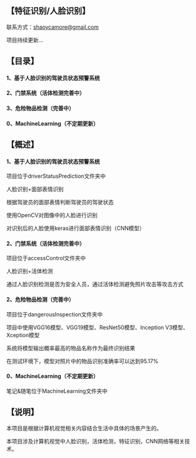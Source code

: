 ## 【特征识别/人脸识别】

联系方式：shaoycamore@gmail.com  

项目持续更新...

## 【目录】

#### 1、基于人脸识别的驾驶员状态预警系统

#### 2、门禁系统（活体检测完善中）

#### 3、危险物品检测（完善中）

#### 0、MachineLearning（不定期更新）

## 【概述】

#### 1、基于人脸识别的驾驶员状态预警系统

  项目位于driverStatusPrediction文件夹中

  人脸识别+面部表情识别

  根据驾驶员的面部表情判断驾驶员的驾驶状态

  使用OpenCV对图像中的人脸进行识别

  对识别后的人脸使用keras进行面部表情识别（CNN模型）
  
#### 2、门禁系统（活体检测完善中）

  项目位于accessControl文件夹中
  
  人脸识别+活体检测
  
  通过人脸识别检测是否为安全人员，通过活体检测避免照片攻击等攻击方式
  
#### 2、危险物品检测（完善中）

  项目位于dangerousInspection文件夹中
  
  项目中使用VGG16模型、VGG19模型、ResNet50模型、Inception V3模型、Xception模型
  
  系统将模型输出概率最高的物品名称作为最终识别结果
  
  在测试环境下，模型对照片中的物品识别准确率可以达到95.17% 
  
#### 0、MachineLearning（不定期更新）

  笔记&随笔位于MachineLearning文件夹中
  
## 【说明】

本项目是根据计算机视觉相关内容结合生活中具体的场景产生的。

本项目涉及计算机视觉中人脸识别，活体检测，特征识别，CNN网络等相关技术。
